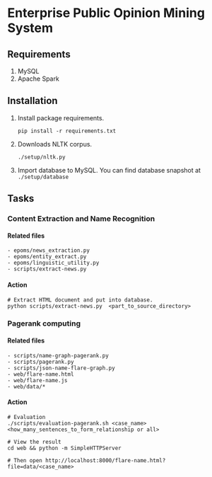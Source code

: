 Enterprise  Public Opinion Mining System
==========================

## Requirements
1. MySQL
2. Apache Spark

## Installation
1. Install package requirements.

	```
	pip install -r requirements.txt
	```
1. Downloads NLTK corpus.

	```
	./setup/nltk.py
	```
	
1. Import database to MySQL. You can find database snapshot at `./setup/database`

## Tasks
### Content Extraction and Name Recognition
#### Related files
```
- epoms/news_extraction.py
- epoms/entity_extract.py
- epoms/linguistic_utility.py
- scripts/extract-news.py
```

#### Action
```
# Extract HTML document and put into database.
python scripts/extract-news.py  <part_to_source_directory>
```

### Pagerank computing
#### Related files
```
- scripts/name-graph-pagerank.py
- scripts/pagerank.py
- scripts/json-name-flare-graph.py
- web/flare-name.html
- web/flare-name.js
- web/data/*
```

#### Action
```
# Evaluation
./scripts/evaluation-pagerank.sh <case_name> <how_many_sentences_to_form_relationship or all>

# View the result
cd web && python -m SimpleHTTPServer

# Then open http://localhost:8000/flare-name.html?file=data/<case_name>
```


